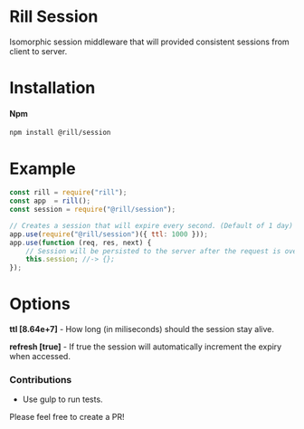 # Rill Session
Isomorphic session middleware that will provided consistent sessions from client to server.

# Installation

#### Npm
```console
npm install @rill/session
```

# Example

```javascript
const rill = require("rill");
const app  = rill();
const session = require("@rill/session");

// Creates a session that will expire every second. (Default of 1 day)
app.use(require("@rill/session")({ ttl: 1000 }));
app.use(function (req, res, next) {
	// Session will be persisted to the server after the request is over.
	this.session; //-> {};
});
```

# Options

**ttl [8.64e+7]** - How long (in miliseconds) should the session stay alive.

**refresh [true]** - If true the session will automatically increment the expiry when accessed.


### Contributions

* Use gulp to run tests.

Please feel free to create a PR!
